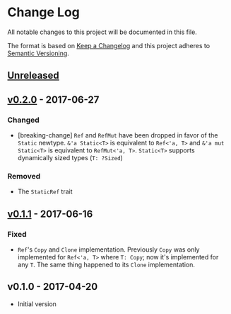 # Change Log

All notable changes to this project will be documented in this file.

The format is based on [Keep a Changelog](http://keepachangelog.com/)
and this project adheres to [Semantic Versioning](http://semver.org/).

## [Unreleased]

## [v0.2.0] - 2017-06-27

### Changed

- [breaking-change] `Ref` and `RefMut` have been dropped in favor of the
  `Static` newtype. `&'a Static<T>` is equivalent to `Ref<'a, T>` and `&'a mut
  Static<T>` is equivalent to `RefMut<'a, T>`. `Static<T>` supports dynamically
  sized types (`T: ?Sized`)

### Removed

- The `StaticRef` trait

## [v0.1.1] - 2017-06-16

### Fixed

- `Ref`'s `Copy` and `Clone` implementation. Previously `Copy` was only
  implemented for `Ref<'a, T>` where `T: Copy`; now it's implemented for any
  `T`. The same thing happened to its `Clone` implementation.

## v0.1.0 - 2017-04-20

- Initial version

[Unreleased]: https://github.com/japaric/static-ref/compare/v0.2.0...HEAD
[v0.2.0]: https://github.com/japaric/static-ref/compare/v0.1.1...v0.2.0
[v0.1.1]: https://github.com/japaric/static-ref/compare/v0.1.0...v0.1.1
